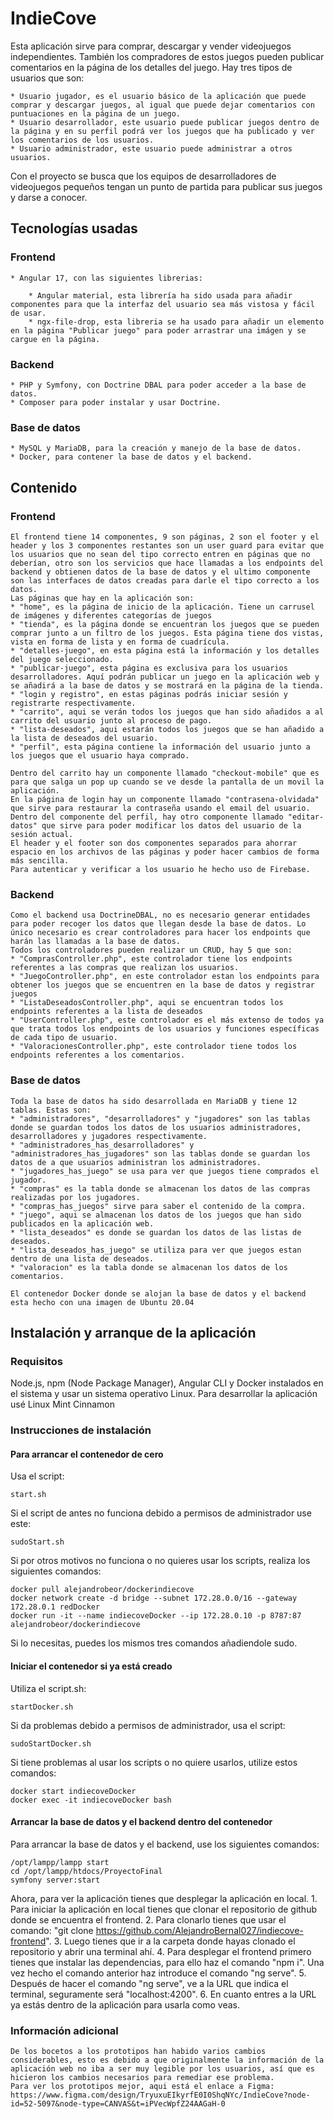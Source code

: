 # IndieCove

Esta aplicación sirve para comprar, descargar y vender videojuegos independientes. También los compradores de estos juegos pueden publicar comentarios en la página de los detalles del juego. Hay tres tipos de usuarios que son:

	* Usuario jugador, es el usuario básico de la aplicación que puede comprar y descargar juegos, al igual que puede dejar comentarios con puntuaciones en la página de un juego.
	* Usuario desarrollador, este usuario puede publicar juegos dentro de la página y en su perfil podrá ver los juegos que ha publicado y ver los comentarios de los usuarios.
	* Usuario administrador, este usuario puede administrar a otros usuarios.

Con el proyecto se busca que los equipos de desarrolladores de videojuegos pequeños tengan un punto de partida para publicar sus juegos y darse a conocer.

## Tecnologías usadas
### Frontend
	
	* Angular 17, con las siguientes librerias:
	
		* Angular material, esta librería ha sido usada para añadir componentes para que la interfaz del usuario sea más vistosa y fácil de usar.
		* ngx-file-drop, esta libreria se ha usado para añadir un elemento en la página "Publicar juego" para poder arrastrar una imágen y se cargue en la página.

### Backend
	
	* PHP y Symfony, con Doctrine DBAL para poder acceder a la base de datos.
	* Composer para poder instalar y usar Doctrine.

### Base de datos
	* MySQL y MariaDB, para la creación y manejo de la base de datos.
	* Docker, para contener la base de datos y el backend.
	

## Contenido
### Frontend
	El frontend tiene 14 componentes, 9 son páginas, 2 son el footer y el header y los 3 componentes restantes son un user guard para evitar que los usuarios que no sean del tipo correcto entren en páginas que no deberían, otro son los servicios que hace llamadas a los endpoints del backend y obtienen datos de la base de datos y el ultimo componente son las interfaces de datos creadas para darle el tipo correcto a los datos.
	Las páginas que hay en la aplicación son:
	* "home", es la página de inicio de la aplicación. Tiene un carrusel de imágenes y diferentes categorías de juegos
	* "tienda", es la página donde se encuentran los juegos que se pueden comprar junto a un filtro de los juegos. Esta página tiene dos vistas, vista en forma de lista y en forma de cuadrícula.
	* "detalles-juego", en esta página está la información y los detalles del juego seleccionado.
	* "publicar-juego", esta página es exclusiva para los usuarios desarrolladores. Aquí podrán publicar un juego en la aplicación web y se añadirá a la base de datos y se mostrará en la página de la tienda.
	* "login y registro", en estas páginas podrás iniciar sesión y registrarte respectivamente.
	* "carrito", aqui se verán todos los juegos que han sido añadidos a al carrito del usuario junto al proceso de pago.
	* "lista-deseados", aqui estarán todos los juegos que se han añadido a la lista de deseados del usuario.
	* "perfil", esta página contiene la información del usuario junto a los juegos que el usuario haya comprado.
	
	Dentro del carrito hay un componente llamado "checkout-mobile" que es para que salga un pop up cuando se ve desde la pantalla de un movil la aplicación.
	En la página de login hay un componente llamado "contrasena-olvidada" que sirve para restaurar la contraseña usando el email del usuario.
	Dentro del componente del perfil, hay otro componente llamado "editar-datos" que sirve para poder modificar los datos del usuario de la sesión actual.
	El header y el footer son dos componentes separados para ahorrar espacio en los archivos de las páginas y poder hacer cambios de forma más sencilla.
	Para autenticar y verificar a los usuario he hecho uso de Firebase.

### Backend
	Como el backend usa DoctrineDBAL, no es necesario generar entidades para poder recoger los datos que llegan desde la base de datos. Lo único necesario es crear controladores para hacer los endpoints que harán las llamadas a la base de datos.
	Todos los controladores pueden realizar un CRUD, hay 5 que son:
	* "ComprasController.php", este controlador tiene los endpoints referentes a las compras que realizan los usuarios.
	* "JuegoController.php", en este controlador estan los endpoints para obtener los juegos que se encuentren en la base de datos y registrar juegos
	* "ListaDeseadosController.php", aqui se encuentran todos los endpoints referentes a la lista de deseados
	* "UserController.php", este controlador es el más extenso de todos ya que trata todos los endpoints de los usuarios y funciones específicas de cada tipo de usuario.
	* "ValoracionesController.php", este controlador tiene todos los endpoints referentes a los comentarios.
	

### Base de datos
	Toda la base de datos ha sido desarrollada en MariaDB y tiene 12 tablas. Estas son:
	* "administradores", "desarrolladores" y "jugadores" son las tablas donde se guardan todos los datos de los usuarios administradores, desarrolladores y jugadores respectivamente.
	* "administradores_has_desarrolladores" y "administradores_has_jugadores" son las tablas donde se guardan los datos de a que usuarios administran los administradores.
	* "jugadores_has_juego" se usa para ver que juegos tiene comprados el jugador.
	* "compras" es la tabla donde se almacenan los datos de las compras realizadas por los jugadores.
	* "compras_has_juegos" sirve para saber el contenido de la compra.
	* "juego", aqui se almacenan los datos de los juegos que han sido publicados en la aplicación web.
	* "lista_deseados" es donde se guardan los datos de las listas de deseados.
	* "lista_deseados_has_juego" se utiliza para ver que juegos estan dentro de una lista de deseados.
	* "valoracion" es la tabla donde se almacenan los datos de los comentarios.
	
	El contenedor Docker donde se alojan la base de datos y el backend esta hecho con una imagen de Ubuntu 20.04

## Instalación y arranque de la aplicación

### Requisitos

Node.js, npm (Node Package Manager), Angular CLI y Docker instalados en el sistema y usar un sistema operativo Linux. Para desarrollar la aplicación usé Linux Mint Cinnamon

  

### Instrucciones de instalación

#### Para arrancar el contenedor de cero
Usa el script:

```
start.sh
```

Si el script de antes no funciona debido a permisos de administrador use este:
 
```
sudoStart.sh
```

Si por otros motivos no funciona o no quieres usar los scripts, realiza los siguientes comandos:

```
docker pull alejandrobeor/dockerindiecove
docker network create -d bridge --subnet 172.28.0.0/16 --gateway 172.28.0.1 redDocker
docker run -it --name indiecoveDocker --ip 172.28.0.10 -p 8787:87 alejandrobeor/dockerindiecove
```

Si lo necesitas, puedes los mismos tres comandos añadiendole sudo.

#### Iniciar el contenedor si ya está creado

Utiliza el script.sh:

```
startDocker.sh
```

Si da problemas debido a permisos de administrador, usa el script:

```
sudoStartDocker.sh
```

Si tiene problemas al usar los scripts o no quiere usarlos, utilize estos comandos:

```
docker start indiecoveDocker
docker exec -it indiecoveDocker bash
```

#### Arrancar la base de datos y el backend dentro del contenedor
Para arrancar la base de datos y el backend, use los siguientes comandos:

```
/opt/lampp/lampp start
cd /opt/lampp/htdocs/ProyectoFinal
symfony server:start
```


Ahora, para ver la aplicación tienes que desplegar la aplicación en local.
	1. Para iniciar la aplicación en local tienes que clonar el repositorio de github donde se encuentra el frontend.
	2. Para clonarlo tienes que usar el comando: "git clone https://github.com/AlejandroBernal027/indiecove-frontend".
	3. Luego tienes que ir a la carpeta donde hayas clonado el repositorio y abrir una terminal ahí.
	4. Para desplegar el frontend primero tienes que instalar las dependencias, para ello haz el comando "npm i". Una vez hecho el comando anterior haz introduce el comando "ng serve".
	5. Después de hacer el comando "ng serve", ve a la URL que indica el terminal, seguramente será "localhost:4200".
	6. En cuanto entres a la URL ya estás dentro de la aplicación para usarla como veas.

### Información adicional
	De los bocetos a los prototipos han habido varios cambios considerables, esto es debido a que originalmente la información de la aplicación web no iba a ser muy legible por los usuarios, así que es hicieron los cambios necesarios para remediar ese problema.
	Para ver los prototipos mejor, aqui está el enlace a Figma: https://www.figma.com/design/TryuxuEIkyrfE0I0ShqNYc/IndieCove?node-id=52-5097&node-type=CANVAS&t=iPVecWpfZ24AAGaH-0